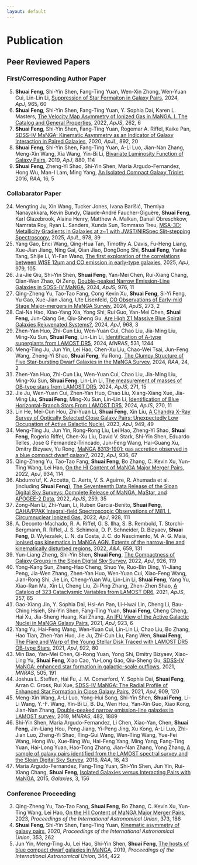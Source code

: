 ```yaml
---
layout: default
---
```


# Publication

## Peer Reviewed Papers

### First/Corresponding Author Paper

5. **Shuai Feng**, Shi-Yin Shen, Fang-Ting Yuan, Wen-Xin Zhong, Wen-Yuan Cui, Lin-Lin Li, [Suppression of Star Formaiton in Galaxy Pairs](https://ui.adsabs.harvard.edu/abs/2024arXiv240309957F/abstract), 2024, *ApJ*, 965, 60
4. **Shuai Feng**, Shi-Yin Shen, Fang-Ting Yuan, Y. Sophia Dai, Karen L. Masters, [The Velocity Map Asymmetry of Ionized Gas in MaNGA. I. The Catalog and General Properties](https://ui.adsabs.harvard.edu/abs/2022ApJS..262....6F/abstract), 2022, *ApJS*, 262, 6
3. **Shuai Feng**, Shi-Yin Shen, Fang-Ting Yuan, Rogemar A. Riffel, Kaike Pan, [SDSS-IV MaNGA: Kinematic Asymmetry as an Indicator of Galaxy Interaction in Paired Galaxies](https://ui.adsabs.harvard.edu/abs/2020ApJ...892L..20F/abstract), 2020, *ApJL*, 892, 20
2. **Shuai Feng**, Shi-Yin Shen, Fang-Ting Yuan, A-Li Luo, Jian-Nan Zhang, Meng-Xin Wang, Xia Wang, Yin-Bi Li, [Bivariate Luminosity Function of Galaxy Pairs](https://ui.adsabs.harvard.edu/abs/2019ApJ...880..114F/abstract), 2019, *ApJ*, 880, 114
1. **Shuai Feng**, Zheng-Yi Shao, Shi-Yin Shen, Maria Argudo-Fernandez, Hong Wu, Man-I Lam, Ming Yang, [An Isolated Compact Galaxy Triplet](https://ui.adsabs.harvard.edu/abs/2016RAA....16...72F/abstract), 2016, *RAA*, 16, 5

### Collabarator Paper
24. Mengting Ju, Xin Wang, Tucker Jones, Ivana Barišić, Themiya Nanayakkara, Kevin Bundy, Claude-André Faucher-Giguère, **Shuai Feng**, Karl Glazebrook, Alaina Henry, Matthew A. Malkan, Danail Obreschkow, Namrata Roy, Ryan L. Sanders, Xunda Sun, Tommaso Treu, [MSA-3D: Metallicity Gradients in Galaxies at z~1 with JWST/NIRSpec Slit-stepping Spectroscopy](https://ui.adsabs.harvard.edu/abs/2025ApJ...978L..39J/abstract), 2025, *ApJL*, 978, 39
23. Yang Gao, Enci Wang, Qing-Hua Tan, Timothy A. Davis, Fu-Heng Liang, Xue-Jian Jiang, Ning Gai, Qian Jiao, DongDong Shi, **Shuai Feng**, Yanke Tang, Shijie Li, Yi-Fan Wang, [The first exploration of the correlations between WISE 12μm and CO emission in early-type galaxies](https://ui.adsabs.harvard.edu/abs/2025ApJ...979..105G/abstract), 2025, *ApJ*, 979, 105
22. Jia-Jie Qiu, Shi-Yin Shen, **Shuai Feng**, Yan-Mei Chen, Rui-Xiang Chang, Qian-Wen Zhao, Qi Zeng, [Double-peaked Narrow Emission-Line Galaxies in SDSS-IV MaNGA](https://ui.adsabs.harvard.edu/abs/2024ApJ...976...15Q/abstract), 2024, *ApJS*, 976, 11
21. Qing-Zheng Yu, Tao-Tao Fang, Cong Kevin Xu, **Shuai Feng**, Si-Yi Feng, Yu Gao, Xue-Jian Jiang, Ute Lisenfeld, [CO Observations of Early-mid Stage Major-mergers in MaNGA Survey](https://ui.adsabs.harvard.edu/abs/2024ApJS..273....2Y/abstract), 2024, *ApJS*, 273, 2
20. Cai-Na Hao, Xiao-Yang Xia, Yong Shi, Rui Guo, Yan-Mei Chen, **Shuai Feng**, Jun-Qiang Ge, Qiu-Sheng Gu, [Are High Σ1 Massive Blue Spiral Galaxies Rejuvenated Systems?](https://ui.adsabs.harvard.edu/abs/2024ApJ...968....3H/abstract), 2024, *ApJ*, 968, 3
19. Zhen-Yan Huo, Zhi-Cun Liu, Wen-Yuan Cui, Chao Liu, Jia-Ming Liu, Ming-Xu Sun, **Shuai Feng**, Lin-Lin Li, [Identification of A-type supergiants from LAMOST DR5](https://ui.adsabs.harvard.edu/abs/2024MNRAS.531.1244H/abstract), 2024, *MNRAS*, 531, 1244
18. Meng-Ting Ju, Jun Yin, Lei Hao, Chen-Xu Liu, Chao-Wei Tsai, Jun-Feng Wang, Zheng-Yi Shao, **Shuai Feng**, Yu Rong, [The Clumpy Structure of Five Star-bursting Dwarf Galaxies in the MaNGA Survey](https://ui.adsabs.harvard.edu/abs/2024RAA....24b5008J/abstract), 2024, *RAA*, 24, 2
17. Zhen-Yan Huo, Zhi-Cun Liu, Wen-Yuan Cui, Chao Liu, Jia-Ming Liu, Ming-Xu Sun, **Shuai Feng**, Lin-Lin Li, [The measurement of masses of OB-type stars from LAMOST DR5](https://ui.adsabs.harvard.edu/abs/2024ApJS..271...15H/abstract), 2024, *ApJS*, 271, 15
16. Jie Ju, Wen-Yuan Cui, Zhen-Yan Huo, Chao Liu, Xiang-Xiang Xue, Jia-Ming Liu, **Shuai Feng**, Ming-Xu Sun, Lin-Lin Li, [Identification of Blue Horizontal-Branch Stars From LAMOST DR5](https://ui.adsabs.harvard.edu/abs/2024ApJS..270...11J/abstract), 2024, *ApJS*, 270, 11
15. Lin He, Mei-Cun Hou, Zhi-Yuan Li, **Shuai Feng**, Xin Liu, [A Chandra X-Ray Survey of Optically Selected Close Galaxy Pairs: Unexpectedly Low Occupation of Active Galactic Nuclei](https://ui.adsabs.harvard.edu/abs/2023ApJ...949...49H/abstract), 2023, *ApJ*, 949, 49
14. Meng-Ting Ju, Jun Yin, Rong-Rong Liu, Lei Hao, Zheng-Yi Shao, **Shuai Feng**, Rogerio Riffel, Chen-Xu Liu, David V. Stark, Shi-Yin Shen, Eduardo Telles, Jose G Fernandez-Trincado, Jun-Feng Wang, Hai-Guang Xu, Dmitry Bizyaev, Yu Rong, [MaNGA 8313-1901: gas accretion observed in a blue compact dwarf galaxy?](https://ui.adsabs.harvard.edu/abs/2022ApJ...938...96J/abstract), 2022, *ApJ*, 936, 67
13. Qing-Zheng Yu, Tao-Tao Fang, **Shuai Feng**, Bo Zhang, C. Kevin Xu, Yun-Ting Wang, Lei Hao, [On the HI Content of MaNGA Major Merger Pairs](https://ui.adsabs.harvard.edu/abs/2022ApJ...934..114Y/abstract), 2022, *ApJ*, 934, 114
12. Abdurro’uf, K. Accetta, C. Aerts, V. S. Aguirre, R. Ahumada et al. (including **Shuai Feng**), [The Seventeenth Data Release of the Sloan Digital Sky Surveys: Complete Release of MaNGA, MaStar, and APOGEE-2 Data](https://ui.adsabs.harvard.edu/abs/2022ApJS..259...35A/abstract), 2022, *ApJS*, 259, 35
11. Zong-Nan Li, Zhi-Yuan, Li, Ruben Garcia-Benito, **Shuai Feng**, [CAHA/PPAK Integral-field Spectroscopic Observations of M81. I. Circumnuclear Ionized Gas](https://ui.adsabs.harvard.edu/abs/2022ApJ...928..111L/abstract), 2022, *ApJ*, 928, 111
10. A. Deconto-Machado, R. A. Riffel, G. S. Ilha, S. B. Rembold, T. Storchi-Bergmann, R. Riffel, J. S. Schimoia, D. P. Schneider, D. Bizyaev, **Shuai Feng**, D. Wylezalek, L. N. da Costa, J. C. do Nascimento, M. A. G. Maia, [Ionised gas kinematics in MaNGA AGN. Extents of the narrow-line and kinematically disturbed regions](https://ui.adsabs.harvard.edu/abs/2022A&A...659A.131D/abstract), 2022, *A&A*, 659, 131
9. Yun-Liang Zheng, Shi-Yin Shen, **Shuai Feng**, [The Compactness of Galaxy Groups in the Sloan Digital Sky Survey](https://ui.adsabs.harvard.edu/abs/2022ApJ...926..119Z/abstract), 2022, *ApJ*, 926, 119
8. Yong-Kang Sun, Zheng-Hao Cheng, Shuo Ye, Ruo-Bin Ding, Yi-Jiang Peng, Jia-Wen Zhang, Zhen-Yan Huo, Wen-Yuan Cui, Xiao-Feng Wang, Jian-Rong Shi, Jie Lin, Cheng-Yuan Wu, Lin-Lin Li, **Shuai Feng**, Yang Yu, Xiao-Ran Ma, Xin Li, Cheng Liu, Zi-Ping Zhang, Zhen-Zhen Shao, [A Catalog of 323 Cataclysmic Variables from LAMOST DR6](https://ui.adsabs.harvard.edu/abs/2021ApJS..257...65S/abstract), 2021, *ApJS*, 257, 65
7. Gao-Xiang Jin, Y. Sophia Dai, Hsi-An Pan, Li-Hwai Lin, Cheng Li, Bau-Ching Hsieh, Shi-Yin Shen, Fang-Ting Yuan, **Shuai Feng**, Cheng Cheng, Hai Xu, Jia-Sheng Huang, Kai Zhang, [An IFU View of the Active Galactic Nuclei in MaNGA Galaxy Pairs](https://ui.adsabs.harvard.edu/abs/2021ApJ...923....6J/abstract), 2021, *ApJ*, 923, 6
6. Yang Yu, Hai-Feng Wang, Wen-Yuan Cui, Lin-Lin Li, Chao Liu, Bo Zhang, Hao Tian, Zhen-Yan Huo, Jie Ju, Zhi-Cun Liu, Fang Wen, **Shuai Feng**, [The Flare and Warp of the Young Stellar Disk Traced with LAMOST DR5 OB-type Stars](https://ui.adsabs.harvard.edu/abs/2021ApJ...922...80Y/abstract), 2021, *ApJ*, 922, 80
5. Min Bao, Yan-Mei Chen, Qi-Rong Yuan, Yong Shi, Dmitry Bizyaev, Xiao-Ling Yu, **Shuai Feng**, Xiao Cao, Yu-Long Gao, Qiu-Sheng Gu, [SDSS-IV MaNGA: enhanced star formation in galactic-scale outflows](https://ui.adsabs.harvard.edu/abs/2021MNRAS.505..191B/abstract), 2021, *MNRAS*, 505, 191
4. Joshua L. Steffen, Hai Fu, J. M. Comerford, Y. Sophia Dai, **Shuai Feng**, Arran C. Gross, Rui Xue, [SDSS-IV MaNGA: The Radial Profile of Enhanced Star Formation in Close Galaxy Pairs](https://ui.adsabs.harvard.edu/abs/2021ApJ...909..120S/abstract), 2021, *ApJ*, 909, 120
3. Meng-Xin Wang, A-Li Luo, Yong-Hui Song, Shi-Yin Shen, **Shuai Feng**, Li-Li Wang, Y.-F. Wang, Yin-Bi Li, B. Du, Wen Hou, Yan-Xin Guo, Xiao Kong, Jian-Nan Zhang, [Double-peaked narrow emission-line galaxies in LAMOST survey](https://ui.adsabs.harvard.edu/abs/2019MNRAS.482.1889W/abstract), 2019, *MNRAS*, 482, 1889
2. Shi-Yin Shen, Maria Argudo-Fernandez, Li Chen, Xiao-Yan, Chen, **Shuai Feng**, Jin-Liang Hou, Peng Jiang, Yi-Peng Jing, Xu Kong, A-Li Luo, Zhi-Jian Luo, Zheng-Yi Shao, Ting-Gui Wang, Wen-Ting Wang, Yue-Fei Wang, Hong Wu, Xue-Bing Wu, Hai-Feng Yang, Ming Yang, Fang-Ting Yuan, Hai-Long Yuan, Hao-Tong Zhang, Jian-Nan Zhang, Yong Zhang, [A sample of galaxy pairs identified from the LAMOST spectral survey and the Sloan Digital Sky Survey](https://ui.adsabs.harvard.edu/abs/2016RAA....16...43S/abstract), 2016, *RAA*, 16, 43
1. Maria Argudo-Fernandez, Fang-Ting Yuan, Shi-Yin Shen, Jun Yin, Rui-Xiang Chang, **Shuai Feng**, [Isolated Galaxies versus Interacting Pairs with MaNGA](https://ui.adsabs.harvard.edu/abs/2015Galax...3..156A/abstract), 2015, *Galaxies*, 3, 156

### Conference Proceeding

3. Qing-Zheng Yu, Tao-Tao Fang, **Shuai Feng**, Bo Zhang, C. Kevin Xu, Yun-Ting Wang, Lei Hao, [On the H I Content of MaNGA Major Merger Pairs](https://ui.adsabs.harvard.edu/abs/2023IAUS..373..186Y/abstract), 2023, *Proceedings of the International Astronomical Union*, 373, 186
2. **Shuai Feng**, Shi-Yin Shen, Fang-Ting Yuan, [Kinematic asymmetry of galaxy pairs](https://ui.adsabs.harvard.edu/abs/2020IAUS..353..262F/abstract), 2020, *Proceedings of the International Astronomical Union*, 353, 262
1. Jun Yin, Meng-Ting Ju, Lei Hao, Shi-Yin Shen, **Shuai Feng**, [The hosts of blue compact dwarf galaxies in MaNGA](https://ui.adsabs.harvard.edu/abs/2019IAUS..344..422Y/abstract), 2019, *Proceedings of the International Astronomical Union*, 344, 422